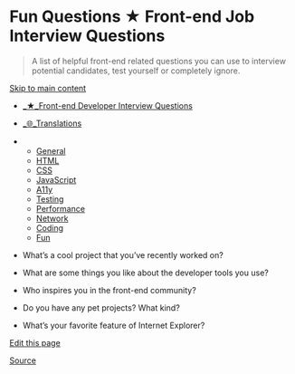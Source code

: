 # Fun Questions ★ Front-end Job Interview Questions

> A list of helpful front-end related questions you can use to interview potential candidates, test yourself or completely ignore.

[Skip to main content](#main-content)

*   [_★_Front-end Developer Interview Questions](chrome-extension://cjedbglnccaioiolemnfhjncicchinao/ "Home")
*   [_🌐_Translations](chrome-extension://cjedbglnccaioiolemnfhjncicchinao/translations "Translations")

*   *   [General](chrome-extension://cjedbglnccaioiolemnfhjncicchinao/questions/general-questions/ "General Questions")
    *   [HTML](chrome-extension://cjedbglnccaioiolemnfhjncicchinao/questions/html-questions/ "HTML Questions")
    *   [CSS](chrome-extension://cjedbglnccaioiolemnfhjncicchinao/questions/css-questions/ "CSS Questions")
    *   [JavaScript](chrome-extension://cjedbglnccaioiolemnfhjncicchinao/questions/javascript-questions/ "JavaScript Questions")
    *   [A11y](https://scottaohara.github.io/accessibility_interview_questions/ "Accessibility Questions (external link)")
    *   [Testing](chrome-extension://cjedbglnccaioiolemnfhjncicchinao/questions/testing-questions/ "Testing Questions")
    *   [Performance](chrome-extension://cjedbglnccaioiolemnfhjncicchinao/questions/performance-questions/ "Performance Questions")
    *   [Network](chrome-extension://cjedbglnccaioiolemnfhjncicchinao/questions/network-questions/ "Network Questions")
    *   [Coding](chrome-extension://cjedbglnccaioiolemnfhjncicchinao/questions/coding-questions/ "Coding Questions")
    *   [Fun](chrome-extension://cjedbglnccaioiolemnfhjncicchinao/questions/fun-questions/ "Fun Questions")

*   What’s a cool project that you’ve recently worked on?
*   What are some things you like about the developer tools you use?
*   Who inspires you in the front-end community?
*   Do you have any pet projects? What kind?
*   What’s your favorite feature of Internet Explorer?

[Edit this page](https://github.com/h5bp/Front-end-Developer-Interview-Questions/tree/master/src/questions/fun-questions.md)


[Source](http://localhost:9090/questions/fun-questions/)